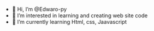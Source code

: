 - 👋 Hi, I’m @Edwaro-py
- 👀 I’m interested in learning and creating web site code
- 🌱 I’m currently learning Html, css, Jaavascript

<!---
Edwaro-py/Edwaro-py is a ✨ special ✨ repository because its `README.md` (this file) appears on your GitHub profile.
You can click the Preview link to take a look at your changes.
--->
